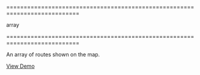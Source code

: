 <!--**
/*-------------------------------------------
    Auto-generated file. Do not modify.
-------------------------------------------

**-->
===========================================================================
<!--type-->array<!--/type-->
===========================================================================

<!--shortDescription-->
An array of routes shown on the map.
<!--/shortDescription-->

<!--fullDescription-->


<a href="http://js.devexpress.com/Demos/WidgetsGallery/#demo/mapsmapmaproutes/" class="button orange small fix-width-155" style="margin-right: 20px;" target="_blank">View Demo</a>
<!--/fullDescription-->